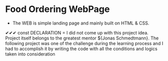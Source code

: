 # Food Ordering WebPage

- The WEB is simple landing page and mainly built on HTML & CSS.

✔✔✔ const DECLARATION = I did not come up with this project idea. Project itself belongs to the greatest mentor ${Jonas Schmedtmann}. The following project was one of the challenge during the learning process and I had to accomplish it by writing the code with all the conditions and logics taken into consideration
